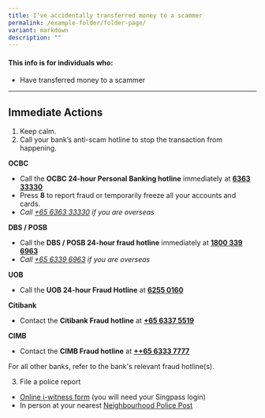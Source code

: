 ```yaml
---
title: I’ve accidentally transferred money to a scammer
permalink: /example-folder/folder-page/
variant: markdown
description: ""
---
```

#### This info is for individuals who:  
* Have transferred money to a scammer

<hr>

## Immediate Actions  
1. Keep calm. 
2. Call your bank’s anti-scam hotline to stop the transaction from happening.


**OCBC**
* Call the **OCBC 24-hour Personal Banking hotline** immediately at  <strong><a href="tel:6363 3333">6363 33330</a></strong>
* Press **8** to report fraud or temporarily freeze all your accounts and cards.  
* *Call <a href="tel:+65 6363 3333">+65 6363 33330</a> if you are overseas*

  
**DBS / POSB** 
* Call the **DBS / POSB 24-hour fraud hotline** immediately at <strong><a href="tel:1800 339 6963">1800 339 6963</a></strong> 
* *Call <a href="tel:+65 6339 6963">+65 6339 6963</a>  if you are overseas*
  
**UOB**
* Call the **UOB 24-hour Fraud Hotline** at <strong><a href="tel:6255 0160">6255 0160</a></strong>
  
**Citibank**
* Contact the **Citibank Fraud hotline** at <strong><a href="tel:+65 6337 5519">+65 6337 5519</a></strong>
  
**CIMB**  
* Contact the **CIMB Fraud hotline** at <strong><a href="tel:+65 6333 7777">++65 6333 7777</a></strong>
  
For all other banks, refer to the bank's relevant fraud hotline(s). 
  

  
3. File a police report
* [Online i-witness form](https://eservices.police.gov.sg/content/policehubhome/homepage/police-report.html  ) (you will need your Singpass login) 
* In person at your nearest [Neighbourhood Police Post](https://www.sgdi.gov.sg/other-organisations/police-posts-manned-npps)